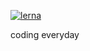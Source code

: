 [![lerna](https://img.shields.io/badge/maintained%20with-lerna-cc00ff.svg)](https://lerna.js.org/)

coding everyday
